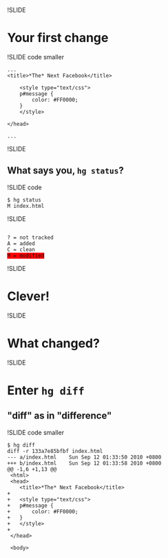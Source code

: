 !SLIDE

# Your first change

!SLIDE code smaller

	...
  	<title>*The* Next Facebook</title>

		<style type="text/css">
		p#message {
			color: #FF0000;
		}
		</style>

	</head>

	...

!SLIDE

## What says you, `hg status`?

!SLIDE code

	$ hg status
	M index.html

!SLIDE

<pre><code>
? = not tracked
A = added
C = clean
<span style="background-color: red">M = modified</span>
</code></pre>

!SLIDE

# Clever!

!SLIDE

# What changed?

!SLIDE

# Enter `hg diff`

## "diff" as in "difference"

!SLIDE code smaller

	$ hg diff
	diff -r 133a7e85bfbf index.html
	--- a/index.html	Sun Sep 12 01:33:50 2010 +0800
	+++ b/index.html	Sun Sep 12 01:33:58 2010 +0800
	@@ -1,6 +1,13 @@
	 <html>
	 <head>
	 	<title>*The* Next Facebook</title>
	+
	+	<style type="text/css">
	+	p#message {
	+		color: #FF0000;
	+	}
	+	</style>
	+
	 </head>

	 <body>
